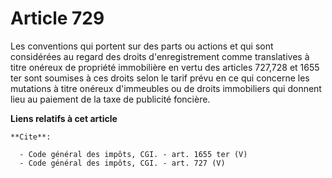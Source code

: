 # Article 729

Les conventions qui portent sur des parts ou actions et qui sont considérées au regard des droits d'enregistrement comme
translatives à titre onéreux de propriété immobilière en vertu des articles 727,728 et 1655 ter sont soumises à ces droits
selon le tarif prévu en ce qui concerne les mutations à titre onéreux d'immeubles ou de droits immobiliers qui donnent lieu
au paiement de la taxe de publicité foncière.

**Liens relatifs à cet article**

	**Cite**:

	  - Code général des impôts, CGI. - art. 1655 ter (V)
	  - Code général des impôts, CGI. - art. 727 (V)
